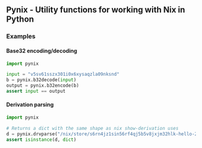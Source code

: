 ## Pynix - Utility functions for working with Nix in Python

### Examples

#### Base32 encoding/decoding
``` python
import pynix

input = "v5sv61sszx301i0x6xysaqzla09nksnd"
b = pynix.b32decode(input)
output = pynix.b32encode(b)
assert input == output
```

#### Derivation parsing
``` python
import pynix

# Returns a dict with the same shape as nix show-derivation uses
d = pynix.drvparse("/nix/store/s6rn4jz1sin56rf4qj5b5v8jxjm32hlk-hello-2.10.drv")
assert isinstance(d, dict)
```
